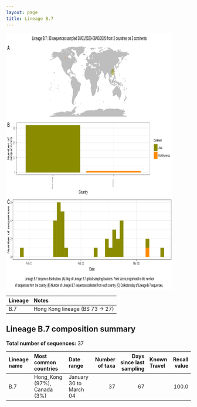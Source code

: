 ```yaml
---
layout: page
title: Lineage B.7
---
```




<img src="../assets/images/B.7.svg" alt="B.7 lineage summary figure" width="90%" height="700px" />


| Lineage | Notes |
|:-----|:-----|
| B.7 | Hong Kong lineage (BS 73 -> 27) |

<h2>Lineage B.7 composition summary </h2>

<strong>Total number of sequences:</strong> 37

| Lineage name | Most common countries | Date range | Number of taxa |  Days since last sampling | Known Travel | Recall value |
|:-----|:-----|:-------|-------:|-------:|:---------|--------:|
| B.7 | Hong_Kong (97%), Canada (3%) | January 30 to March 04 | 37 | 67 |  | 100.0 |
